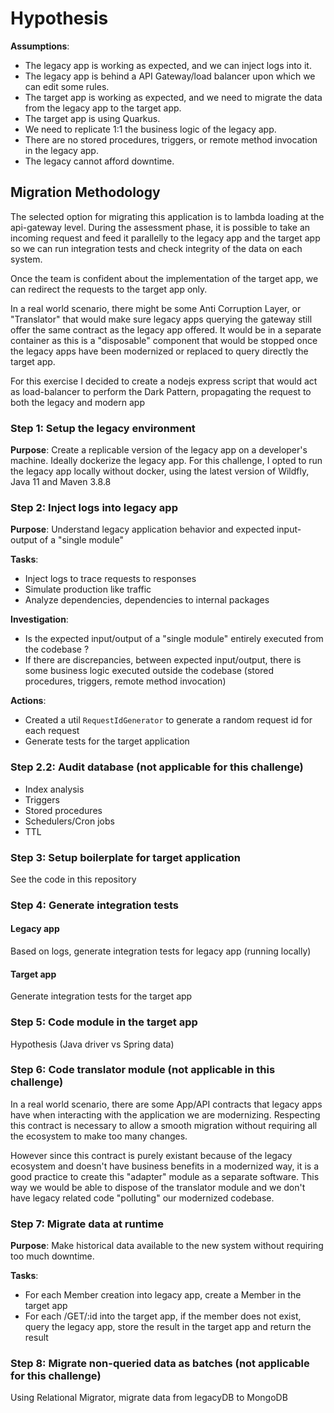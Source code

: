 # Hypothesis

**Assumptions**:

- The legacy app is working as expected, and we can inject logs into it.
- The legacy app is behind a API Gateway/load balancer upon which we can edit some rules.
- The target app is working as expected, and we need to migrate the data from the legacy app to the target app.
- The target app is using Quarkus.
- We need to replicate 1:1 the business logic of the legacy app.
- There are no stored procedures, triggers, or remote method invocation in the legacy app.
- The legacy cannot afford downtime.

## Migration Methodology

The selected option for migrating this application is to lambda loading at the api-gateway level.
During the assessment phase, it is possible to take an incoming request and feed it parallelly to the legacy app and the target app so we can run integration tests and check integrity of the data on each system.

Once the team is confident about the implementation of the target app, we can redirect the requests to the target app only.

In a real world scenario, there might be some Anti Corruption Layer, or "Translator" that would make sure legacy apps querying the gateway still offer the same contract as the legacy app offered.
It would be in a separate container as this is a "disposable" component that would be stopped once the legacy apps have been modernized or replaced to query directly the target app.

For this exercise I decided to create a nodejs express script that would act as load-balancer to perform the Dark Pattern, propagating the request to both the legacy and modern app

### Step 1: Setup the legacy environment

**Purpose**: Create a replicable version of the legacy app on a developer's machine.
Ideally dockerize the legacy app.
For this challenge, I opted to run the legacy app locally without docker, using the latest version of Wildfly, Java 11 and Maven 3.8.8

### Step 2: Inject logs into legacy app
**Purpose**: Understand legacy application behavior and expected input-output of a "single module"

**Tasks**:
- Inject logs to trace requests to responses
- Simulate production like traffic
- Analyze dependencies, dependencies to internal packages

**Investigation**:
- Is the expected input/output of a "single module" entirely executed from the codebase ?
- If there are discrepancies, between expected input/output, there is some business logic executed outside the codebase (stored procedures, triggers, remote method invocation)

**Actions**:
- Created a util `RequestIdGenerator` to generate a random request id for each request
- Generate tests for the target application

### Step 2.2: Audit database (not applicable for this challenge)
- Index analysis
- Triggers
- Stored procedures
- Schedulers/Cron jobs
- TTL

### Step 3: Setup boilerplate for target application

See the code in this repository

### Step 4: Generate integration tests

#### Legacy app

Based on logs, generate integration tests for legacy app (running locally)

#### Target app

Generate integration tests for the target app

### Step 5: Code module in the target app

Hypothesis (Java driver vs Spring data)

### Step 6: Code translator module (not applicable in this challenge)

In a real world scenario, there are some App/API contracts that legacy apps have when interacting with the application we are modernizing.
Respecting this contract is necessary to allow a smooth migration without requiring all the ecosystem to make too many changes.

However since this contract is purely existant because of the legacy ecosystem and doesn't have business benefits in a modernized way, it is a good practice to create this "adapter" module as a separate software. This way we would be able to dispose of the translator module and we don't have legacy related code "polluting" our modernized codebase.

### Step 7: Migrate data at runtime

**Purpose**: Make historical data available to the new system without requiring too much downtime.

**Tasks**:

- For each Member creation into legacy app, create a Member in the target app
- For each /GET/:id into the target app, if the member does not exist, query the legacy app, store the result in the target app and return the result

### Step 8: Migrate non-queried data as batches (not applicable for this challenge)
Using Relational Migrator, migrate data from legacyDB to MongoDB